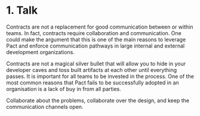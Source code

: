 # 1. Talk

Contracts are not a replacement for good communication between or within teams. In fact, contracts require collaboration and communication. One could make the argument that this is one of the main reasons to leverage Pact and enforce communication pathways in large internal and external development organizations.

Contracts are not a magical silver bullet that will allow you to hide in your developer caves and toss built artifacts at each other until everything passes. It is important for all teams to be invested in the process. One of the most common reasons that Pact fails to be successfully adopted in an organisation is a lack of buy in from all parties.

Collaborate about the problems, collaborate over the design, and keep the communication channels open.

